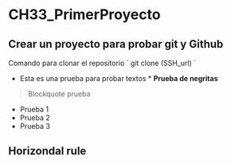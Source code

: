 # CH33_PrimerProyecto
## Crear un proyecto para probar git y Github 
Comando para clonar el repositorio 
´ git clone (SSH_url) ´
* Esta es una prueba para probar textos *
**Prueba de negritas**
> Blockquote prueba
* Prueba 1
* Prueba 2
* Prueba 3

Horizondal rule 
---

